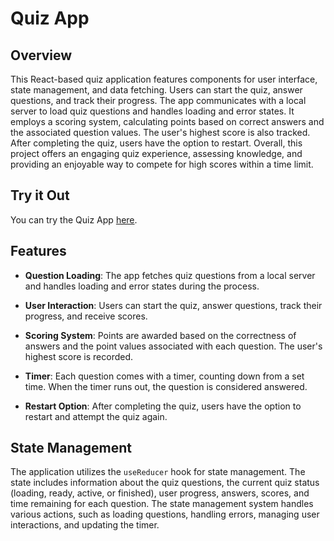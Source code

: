 # Quiz App

## Overview

This React-based quiz application features components for user interface, state management, and data fetching. Users can start the quiz, answer questions, and track their progress. The app communicates with a local server to load quiz questions and handles loading and error states. It employs a scoring system, calculating points based on correct answers and the associated question values. The user's highest score is also tracked. After completing the quiz, users have the option to restart. Overall, this project offers an engaging quiz experience, assessing knowledge, and providing an enjoyable way to compete for high scores within a time limit.

## Try it Out

You can try the Quiz App [here](https://react-quiz-system.netlify.app/).

## Features

- **Question Loading**: The app fetches quiz questions from a local server and handles loading and error states during the process.

- **User Interaction**: Users can start the quiz, answer questions, track their progress, and receive scores.

- **Scoring System**: Points are awarded based on the correctness of answers and the point values associated with each question. The user's highest score is recorded.

- **Timer**: Each question comes with a timer, counting down from a set time. When the timer runs out, the question is considered answered.

- **Restart Option**: After completing the quiz, users have the option to restart and attempt the quiz again.

## State Management

The application utilizes the `useReducer` hook for state management. The state includes information about the quiz questions, the current quiz status (loading, ready, active, or finished), user progress, answers, scores, and time remaining for each question. The state management system handles various actions, such as loading questions, handling errors, managing user interactions, and updating the timer.
